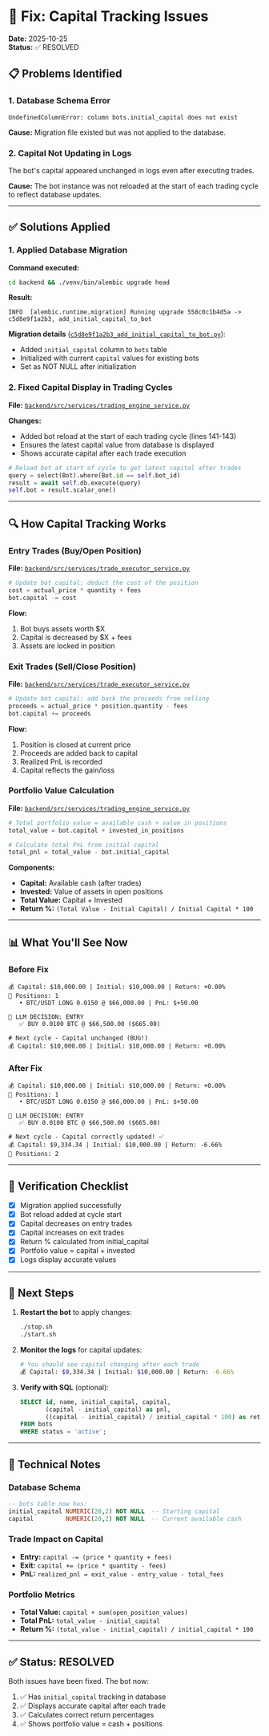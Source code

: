 # 🔧 Fix: Capital Tracking Issues

**Date:** 2025-10-25  
**Status:** ✅ RESOLVED

## 📋 Problems Identified

### 1. Database Schema Error
```
UndefinedColumnError: column bots.initial_capital does not exist
```

**Cause:** Migration file existed but was not applied to the database.

### 2. Capital Not Updating in Logs
The bot's capital appeared unchanged in logs even after executing trades.

**Cause:** The bot instance was not reloaded at the start of each trading cycle to reflect database updates.

---

## ✅ Solutions Applied

### 1. Applied Database Migration

**Command executed:**
```bash
cd backend && ./venv/bin/alembic upgrade head
```

**Result:**
```
INFO  [alembic.runtime.migration] Running upgrade 558c0c1b4d5a -> c5d8e9f1a2b3, add_initial_capital_to_bot
```

**Migration details** ([`c5d8e9f1a2b3_add_initial_capital_to_bot.py`](backend/alembic/versions/c5d8e9f1a2b3_add_initial_capital_to_bot.py)):
- Added `initial_capital` column to `bots` table
- Initialized with current `capital` values for existing bots
- Set as NOT NULL after initialization

### 2. Fixed Capital Display in Trading Cycles

**File:** [`backend/src/services/trading_engine_service.py`](backend/src/services/trading_engine_service.py:141-148)

**Changes:**
- Added bot reload at the start of each trading cycle (lines 141-143)
- Ensures the latest capital value from database is displayed
- Shows accurate capital after each trade execution

```python
# Reload bot at start of cycle to get latest capital after trades
query = select(Bot).where(Bot.id == self.bot_id)
result = await self.db.execute(query)
self.bot = result.scalar_one()
```

---

## 🔍 How Capital Tracking Works

### Entry Trades (Buy/Open Position)
**File:** [`backend/src/services/trade_executor_service.py`](backend/src/services/trade_executor_service.py:143-146)

```python
# Update bot capital: deduct the cost of the position
cost = actual_price * quantity + fees
bot.capital -= cost
```

**Flow:**
1. Bot buys assets worth $X
2. Capital is decreased by $X + fees
3. Assets are locked in position

### Exit Trades (Sell/Close Position)
**File:** [`backend/src/services/trade_executor_service.py`](backend/src/services/trade_executor_service.py:232-234)

```python
# Update bot capital: add back the proceeds from selling
proceeds = actual_price * position.quantity - fees
bot.capital += proceeds
```

**Flow:**
1. Position is closed at current price
2. Proceeds are added back to capital
3. Realized PnL is recorded
4. Capital reflects the gain/loss

### Portfolio Value Calculation
**File:** [`backend/src/services/trading_engine_service.py`](backend/src/services/trading_engine_service.py:269-300)

```python
# Total portfolio value = available cash + value in positions
total_value = bot.capital + invested_in_positions

# Calculate total PnL from initial capital
total_pnl = total_value - bot.initial_capital
```

**Components:**
- **Capital:** Available cash (after trades)
- **Invested:** Value of assets in open positions
- **Total Value:** Capital + Invested
- **Return %:** `(Total Value - Initial Capital) / Initial Capital * 100`

---

## 📊 What You'll See Now

### Before Fix
```
💰 Capital: $10,000.00 | Initial: $10,000.00 | Return: +0.00%
📍 Positions: 1
   • BTC/USDT LONG 0.0150 @ $66,000.00 | PnL: $+50.00

🧠 LLM DECISION: ENTRY
   ✅ BUY 0.0100 BTC @ $66,500.00 ($665.00)

# Next cycle - Capital unchanged (BUG!)
💰 Capital: $10,000.00 | Initial: $10,000.00 | Return: +0.00%
```

### After Fix
```
💰 Capital: $10,000.00 | Initial: $10,000.00 | Return: +0.00%
📍 Positions: 1
   • BTC/USDT LONG 0.0150 @ $66,000.00 | PnL: $+50.00

🧠 LLM DECISION: ENTRY
   ✅ BUY 0.0100 BTC @ $66,500.00 ($665.00)

# Next cycle - Capital correctly updated! ✅
💰 Capital: $9,334.34 | Initial: $10,000.00 | Return: -6.66%
📍 Positions: 2
```

---

## 🎯 Verification Checklist

- [x] Migration applied successfully
- [x] Bot reload added at cycle start
- [x] Capital decreases on entry trades
- [x] Capital increases on exit trades
- [x] Return % calculated from initial_capital
- [x] Portfolio value = capital + invested
- [x] Logs display accurate values

---

## 🚀 Next Steps

1. **Restart the bot** to apply changes:
   ```bash
   ./stop.sh
   ./start.sh
   ```

2. **Monitor the logs** for capital updates:
   ```bash
   # You should see capital changing after each trade
   💰 Capital: $9,334.34 | Initial: $10,000.00 | Return: -6.66%
   ```

3. **Verify with SQL** (optional):
   ```sql
   SELECT id, name, initial_capital, capital, 
          (capital - initial_capital) as pnl,
          ((capital - initial_capital) / initial_capital * 100) as return_pct
   FROM bots 
   WHERE status = 'active';
   ```

---

## 📝 Technical Notes

### Database Schema
```sql
-- bots table now has:
initial_capital NUMERIC(20,2) NOT NULL  -- Starting capital
capital         NUMERIC(20,2) NOT NULL  -- Current available cash
```

### Trade Impact on Capital
- **Entry:** `capital -= (price * quantity + fees)`
- **Exit:** `capital += (price * quantity - fees)`
- **PnL:** `realized_pnl = exit_value - entry_value - total_fees`

### Portfolio Metrics
- **Total Value:** `capital + sum(open_position_values)`
- **Total PnL:** `total_value - initial_capital`
- **Return %:** `(total_value - initial_capital) / initial_capital * 100`

---

## ✅ Status: RESOLVED

Both issues have been fixed. The bot now:
1. ✅ Has `initial_capital` tracking in database
2. ✅ Displays accurate capital after each trade
3. ✅ Calculates correct return percentages
4. ✅ Shows portfolio value = cash + positions